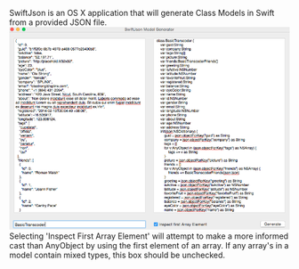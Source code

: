 SwiftJson is an OS X application that will generate Class Models in Swift from a provided JSON file.<br />
![Screenshot](./screenshot.png)
<br />
Selecting 'Inspect First Array Element' will attempt to make a more informed cast than AnyObject by using the first element of an array.  If any array's in a model contain mixed types, this box should be unchecked.
